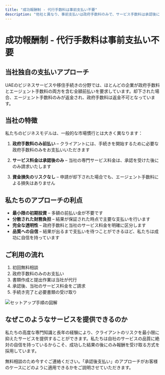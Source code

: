```yaml
---
title: "成功報酬制 - 代行手数料は事前支払い不要"
description: "他社と異なり、事前支払いは政府手数料のみで、サービス手数料は承認後にお支払いいただきます。リスクなし、完全な透明性、結果保証付き。"
---
```


# 成功報酬制 - 代行手数料は事前支払い不要

## 当社独自の支払いアプローチ

UAEのビジネスサービスや移住手続きの分野では、ほとんどの企業が政府手数料とエージェント手数料の両方を含む全額前払いを要求しています。却下された場合、エージェント手数料のみが返金され、政府手数料は返金不可となっています。

## 当社の特徴

私たちのビジネスモデルは、一般的な市場慣行とは大きく異なります：

1. **政府手数料のみ前払い** – クライアントには、手続きを開始するために必要な政府手数料のみをお支払いいただきます

2. **サービス料金は承認後のみ** – 当社の専門サービス料金は、承認を受けた後にのみ請求いたします

3. **資金損失のリスクなし** – 申請が却下された場合でも、エージェント手数料による損失はありません

## 私たちのアプローチの利点

- **最小限の初期投資** – 多額の前払い金が不要です
- **分散された財務負担** – 結果が保証された時点で主要な支払いを行います
- **完全な透明性** – 政府手数料と当社のサービス料金を明確に区分します
- **品質への自信** – 結果が出るまで支払いを待つことができるほど、私たちは成功に自信を持っています

## ご利用の流れ

1. 初回無料相談
2. 政府手数料のみのお支払い
3. 書類作成と提出作業は当社が代行
4. 承認後、当社のサービス料金をご請求
5. 手続き完了と必要書類の受け取り

![セットアップ手順の図解](/img/post-payment-process.svg)

## なぜこのようなサービスを提供できるのか

私たちの高度な専門知識と長年の経験により、クライアントのリスクを最小限に抑えたサービスを提供することができます。私たちは自社のサービスの品質に絶対の自信を持っているからこそ、成功した結果の後にのみ報酬を受け取る方式を採用しています。

無料相談のため今すぐご連絡ください。「承認後支払い」のアプローチがお客様のケースにどのように適用できるかをご説明させていただきます。